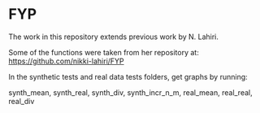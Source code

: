 # FYP

The work in this repository extends previous work by N. Lahiri.

Some of the functions were taken from her repository at: https://github.com/nikki-lahiri/FYP

In the synthetic tests and real data tests folders, get graphs by running:

synth_mean,
synth_real,
synth_div,
synth_incr_n_m,
real_mean,
real_real,
real_div
